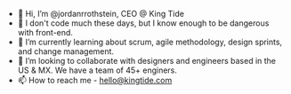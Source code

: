 - 👋 Hi, I’m @jordanrrothstein, CEO @ King Tide
- 👀 I don't code much these days, but I know enough to be dangerous with front-end. 
- 🌱 I’m currently learning about scrum, agile methodology, design sprints, and change management. 
- 💞️ I’m looking to collaborate with designers and engineers based in the US & MX. We have a team of 45+ enginers. 
- 📫 How to reach me - hello@kingtide.com

<!---
jordanrrothstein/jordanrrothstein is a ✨ special ✨ repository because its `README.md` (this file) appears on your GitHub profile.
You can click the Preview link to take a look at your changes.
--->
